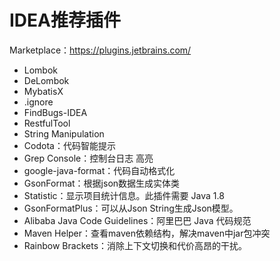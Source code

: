 # IDEA推荐插件

Marketplace：https://plugins.jetbrains.com/

-   Lombok
-   DeLombok
-   MybatisX
-   .ignore
-   FindBugs-IDEA
-   RestfulTool
-   String Manipulation
-   Codota：代码智能提示
-   Grep Console：控制台日志 高亮
-   google-java-format：代码自动格式化
-   GsonFormat：根据json数据生成实体类
-   Statistic：显示项目统计信息。此插件需要 Java 1.8
-   GsonFormatPlus：可以从Json String生成Json模型。
-   Alibaba Java Code Guidelines：阿里巴巴 Java 代码规范
-   Maven Helper：查看maven依赖结构，解决maven中jar包冲突
-   Rainbow Brackets：消除上下文切换和代价高昂的干扰。 